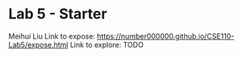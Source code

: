 # Lab 5 - Starter
Meihui Liu
Link to expose: https://number000000.github.io/CSE110-Lab5/expose.html
Link to explore: TODO
